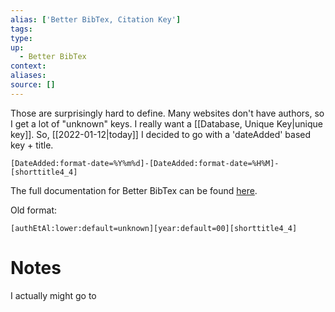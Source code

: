 ```yaml
---
alias: ['Better BibTex, Citation Key']
tags:
type:
up:
  - Better BibTex
context:
aliases:
source: []
---
```


Those are surprisingly hard to define. Many websites don't have authors, so I get a lot of "unknown" keys. I really want a [[Database, Unique Key|unique key]]. So, [[2022-01-12|today]] I decided to go with a 'dateAdded' based key + title.

`[DateAdded:format-date=%Y%m%d]-[DateAdded:format-date=%H%M]-[shorttitle4_4]`

The full documentation for Better BibTex can be found [here](https://retorque.re/zotero-better-bibtex/citing/).

Old format:

`[authEtAl:lower:default=unknown][year:default=00][shorttitle4_4]`

# Notes
I actually might go to
